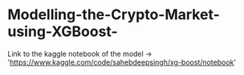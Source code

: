 # Modelling-the-Crypto-Market-using-XGBoost-

Link to the kaggle notebook of the model -> 'https://www.kaggle.com/code/sahebdeepsingh/xg-boost/notebook'
